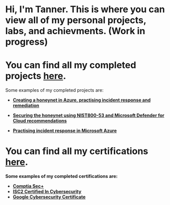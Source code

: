 <h1>Hi, I'm Tanner. This is where you can view all of my personal projects, labs, and achievments. (Work in progress)


# You can find all my completed projects [here](https://github.com/TannerHollaway/CompletedProjects).

Some examples of my completed projects are:

- <b>[Creating a honeynet in Azure, practising incident response and remediation](https://github.com/TannerHollaway/AzureSentinel)</b>
  
- <b>[Securing the honeynet using NIST800-53 and Microsoft Defender for Cloud recommendations](https://github.com/TannerHollaway/Becoming-NIST-80053-compliant)

- <b>[Practising incident response in Microsoft Azure](https://github.com/TannerHollaway/Incident-Response)









# You can find all my certifications [here](https://github.com/TannerHollaway/CourseraCertifications).

Some examples of my completed certifications are:

- <b>[Comptia Sec+](https://www.credly.com/badges/a16c5c4f-520a-4b38-8507-d6ea522cb425)</b>
- <b>[ISC2 Certified In Cybersecurity](https://www.coursera.org/account/accomplishments/specialization/6KL3P63V43AD?utm_source=link&utm_medium=certificate&utm_content=cert_image&utm_campaign=sharing_cta&utm_product=s12n)</b>
- <b>[Google Cybersecurity Certificate](https://www.credly.com/badges/2f1759b5-7e4d-4ca3-a767-df036758e3f6/public_url)</b>


